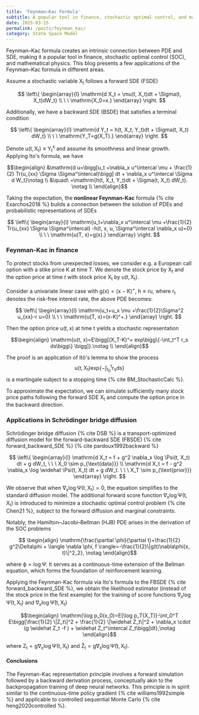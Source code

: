 ```yaml
---
title: 'Feynman–Kac Formula'
subtitle: A popular tool in finance, stochastic optimal control, and mathematical physics
date: 2025-03-15
permalink: /posts/feynman_kac/
category: State Space Model
---
```



Feynman–Kac formula creates an intrinsic connection between PDE and SDE, making it a popular tool in finance, stochastic optimal control (SOC), and mathematical physics. This blog presents a few applications of the Feynman–Kac formula in different areas. 

Assume a stochastic variable $\mathrm{X_t}$ follows a forward SDE (FSDE)

$$
\left\{
\begin{array}{l}
    \mathrm{d X_t = \mu(t, X_t)dt + \Sigma(t, X_t)dW_t} \\
    \ \ \mathrm{X_0=x.}
\end{array}
\right.
$$

Additionally, we have a backward SDE (BSDE) that satisfies a terminal condition

$$
\left\{
\begin{array}{l}
    \mathrm{d Y_t = h(t, X_t, Y_t)dt + \Sigma(t, X_t) dW_t} \\
    \ \ \mathrm{Y_T=g(X_T).}
\end{array}
\right.
$$

Denote $\mathrm{u(t, X_t)\equiv Y_t^{x}}$ and assume its smoothness and linear growth. Applying Ito's formula, we have 

$$\begin{align}
    &\mathrm{d u=\bigg[u_t +\nabla_x u^\intercal \mu + \frac{1}{2} Tr(u_{xx} \Sigma \Sigma^\intercal)\bigg] dt + \nabla_x u^\intercal \Sigma d W_t}\notag \\
    &\quad\ =\mathrm{h(t, X_t, Y_t)dt + \Sigma(t, X_t) dW_t}. \notag \\
\end{align}$$

Taking the expectation, the **nonlinear Feynman-Kac** formula {% cite Exarchos2018 %} builds a connection between the solution of PDEs and probabilistic representations of SDEs

$$
\left\{
\begin{array}{l}
    \mathrm{u_t+\nabla_x u^\intercal \mu +\frac{1}{2} Tr(u_{xx} \Sigma \Sigma^\intercal) -h(t, x, u, \Sigma^\intercal \nabla_x u)=0} \\
    \ \ \mathrm{u(T, x)=g(x).}
\end{array}
\right.
$$

 <!-- and price can be derived by applying the Feynman-Kac representation -->

### Feynman-Kac in finance

To protect stocks from unexpected losses, we consider e.g. a European call option with a stike price $\mathrm{K}$ at time $\mathrm{T}$. We denote the stock price by $\mathrm{X_t}$ and the option price at time $t$ with stock price $\mathrm{X_t}$ by $\mathrm{u(t, X_t)}$.

Consider a univariate linear case with $\mathrm{g(x)=(x-K)^+}$, $\mathrm{h\equiv r u}$, where $\mathrm{r_t}$ denotes the risk-free interest rate, the above PDE becomes: 


$$
\left\{
\begin{array}{l}
    \mathrm{u_t+u_x \mu   +\frac{1}{2}\Sigma^2 u_{xx}-r u=0} \\
    \ \ \mathrm{u(T, x)=(x-K)^+.}
\end{array}
\right.
$$



Then the option price $\mathrm{u(t, x)}$ at time $\mathrm{t}$ yields a stochastic representation

$$\begin{align}
    \mathrm{u(t, x)=E\bigg[(X_T-K)^+ exp\bigg\{-\int_t^T r_s ds\bigg\} \bigg]}.\notag \\
\end{align}$$

The proof is an application of Itô's lemma to show the process $$\mathrm{u(t, X_t) exp\{-\int_{t_0}^t r_s ds \}}$$ is a martingale subject to a stopping time {% cite BM_StochasticCalc %}.



To approximate the expectation, we can simulate sufficiently many stock price paths following the forward SDE $\mathrm{X_t}$ and compute the option price in the backward direction. 


### Applications in Schrödinger bridge diffusion


Schrödinger bridge diffusion {% cite DSB %} is a transport-optimized diffusion model for the forward-backward SDE (FBSDE) {% cite forward_backward_SDE %} {% cite pardoux1992backward %}

$$
\left\{
\begin{array}{l}
    \mathrm{d X_t = f + g^2 \nabla_x \log \Psi(t, X_t) dt + g dW_t, \ \ \ X_0 \sim p_{\text{data}}} \\
    \mathrm{d X_t = f - g^2 \nabla_x \log \widehat \Psi(t, X_t) dt + g dW_t. \ \ \ X_T \sim p_{\text{prior}}}
\end{array}
\right.
$$

We observe that when $\mathrm{\nabla_x \log \Psi(t, X_t)}=0$, the equation simplifies to the standard diffusion model. The additional forward score function $\mathrm{\nabla_x \log \Psi(t, X_t)}$ is introduced to minimize a stochastic optimal control problem {% cite Chen21 %}, subject to the forward diffusion and marginal constraints. 

Notably, the Hamilton–Jacobi–Bellman (HJB) PDE arises in the derivation of the SOC problems

$$
\begin{align}
\mathrm{\frac{\partial \phi}{\partial t}+\frac{1}{2} g^2\Delta\phi + \langle \nabla \phi, f \rangle=-\frac{1}{2}\|g(t)\nabla\phi(x, t)\|^2_2}, \notag
\end{align}$$

where $\mathrm{\phi=\log \Psi}$. It serves as a continuous-time extension of the Bellman equation, which forms the foundation of reinforcement learning.


Applying the Feynman-Kac formula via Ito's formula to the FBSDE {% cite forward_backward_SDE %}, we obtain the likelihood estimator (instead of the stock price in the first example) for the training of score functions $\mathrm{\nabla_x \log \Psi(t, X_t)}$ and $\mathrm{\nabla_x \log \widehat \Psi(t, X_t)}$

$$\begin{align}
\mathrm{\log p_0(x_0)=E[\log p_T(X_T)]-\int_0^T E\bigg[\frac{1}{2} \|Z_t\|^2 + \frac{1}{2} \|\widehat Z_t\|^2 + \nabla_x \cdot (g \widehat Z_t -f ) + \widehat Z_t^\intercal Z_t\bigg]dt},\notag
\end{align}$$

where $\mathrm{Z_t=g\nabla_x \log \Psi(t, X_t)}$ and $\mathrm{\widehat Z_t=g\nabla_x \log \widehat \Psi(t, X_t)}$.


#### Conclusions

The Feynman-Kac representation principle involves a forward simulation followed by a backward derivation process, conceptually akin to the backpropagation training of deep neural networks. This principle is in spirit similar to the continuous-time policy gradient {% cite williams1992simple %} and applicable to controlled sequential Monte Carlo {% cite heng2020controlled %}.
